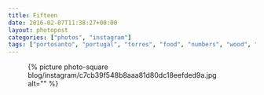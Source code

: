```yaml
---
title: Fifteen
date: 2016-02-07T11:38:27+00:00
layout: photopost
categories: ["photos", "instagram"]
tags: ["portosanto", "portugal", "torres", "food", "numbers", "wood", "blackandwhite"]
---
```


<figure class="photo photo--square">
  {% picture photo-square blog/instagram/c7cb39f548b8aaa81d80dc18eefded9a.jpg alt="" %}
</figure>


